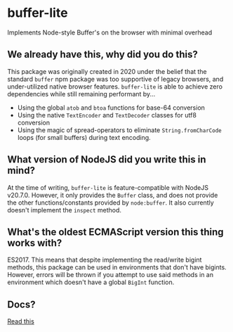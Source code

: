 # buffer-lite

Implements Node-style Buffer's on the browser with minimal overhead

## We already have this, why did you do this?

This package was originally created in 2020 under the belief that the standard `buffer` npm package was too supportive of legacy browsers, and under-utilized native browser features. `buffer-lite` is able to achieve zero dependencies while still remaining performant by...

* Using the global `atob` and `btoa` functions for base-64 conversion
* Using the native `TextEncoder` and `TextDecoder` classes for utf8 conversion
* Using the magic of spread-operators to eliminate `String.fromCharCode` loops (for small buffers) during text encoding.

## What version of NodeJS did you write this in mind?

At the time of writing, `buffer-lite` is feature-compatible with NodeJS v20.7.0. However, it only provides the `Buffer` class, and does not provide the other functions/constants provided by `node:buffer`. It also currently doesn't implement the `inspect` method.

## What's the oldest ECMAScript version this thing works with?

ES2017. This means that despite implementing the read/write bigint methods, this package can be used in environments that don't have bigints. However, errors will be thrown if you attempt to use said methods in an environment which doesn't have a global `BigInt` function.

## Docs?

[Read this](https://nodejs.org/docs/latest-v20.x/api/buffer.html#class-buffer)
